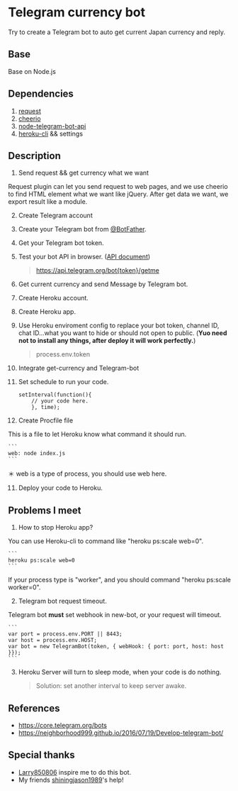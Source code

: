 # Telegram currency bot

Try to create a Telegram bot to auto get current Japan currency and reply.

## Base

Base on Node.js

## Dependencies

1. [request](https://github.com/request/request)
2. [cheerio](https://github.com/cheeriojs/cheerio)
3. [node-telegram-bot-api](https://github.com/yagop/node-telegram-bot-api)
4. [heroku-cli](https://github.com/heroku/cli) && settings

## Description

1. Send request && get currency what we want

Request plugin can let you send request to web pages, and we use cheerio to find HTML element what we want like jQuery. After get data we want, we export result like a module.

2. Create Telegram account
3. Create your Telegram bot from [@BotFather](https://telegram.me/BotFather).
4. Get your Telegram bot token.
5. Test your bot API in browser. ([API document](https://core.telegram.org/bots/api/))

    > https://api.telegram.org/bot{token}/getme

6. Get current currency and send Message by Telegram bot.
7. Create Heroku account.
8. Create Heroku app.
9. Use Heroku enviroment config to replace your bot token, channel ID, chat ID...what you want to hide or should not open to public. (**Yuo need not to install any things, after deploy it will work perfectly.**)

    > process.env.token

10. Integrate get-currency and Telegram-bot
11. Set schedule to run your code.

    ```
    setInterval(function(){ 
        // your code here. 
        }, time);
    ```

12. Create Procfile file 

This is a file to let Heroku know what command it should run.

    ```
    web: node index.js
    ```

＊ web is a type of process, you should use web here.

11. Deploy your code to Heroku.

## Problems I meet

1. How to stop Heroku app?

You can use Heroku-cli to command like "heroku ps:scale web=0".

    ```
    heroku ps:scale web=0
    ```

If your process type is "worker", and you should command "heroku ps:scale worker=0".

2. Telegram bot request timeout.

Telegram bot **must** set webhook in new-bot, or your request will timeout.

    ```
    var port = process.env.PORT || 8443;
    var host = process.env.HOST;
    var bot = new TelegramBot(token, { webHook: { port: port, host: host }});
    ```

3. Heroku Server will turn to sleep mode, when your code is do nothing.

    > Solution: set another interval to keep server awake.


## References

* https://core.telegram.org/bots
* https://neighborhood999.github.io/2016/07/19/Develop-telegram-bot/

## Special thanks

* [Larry850806](https://github.com/Larry850806) inspire me to do this bot.
* My friends [shiningjason1989](https://github.com/shiningjason1989)'s help!
